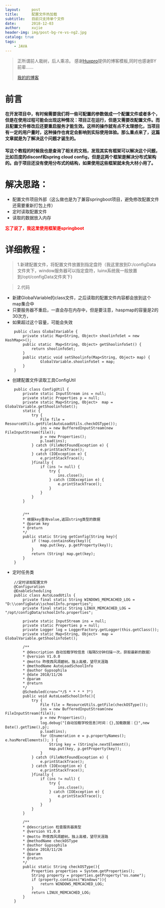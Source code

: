 ```yaml
---
layout:     post
title:      配置文件热加载
subtitle:   目前只支持单个文件
date:       2018-12-03
author:     xujie
header-img: img/post-bg-re-vs-ng2.jpg
catalog: true
tags:
    - JAVA
---
```


> 正所谓前人栽树，后人乘凉。
> 感谢[Huxpro](https://github.com/huxpro)提供的博客模板,同时也感谢BY前辈......
> 
> [我的的博客](http://my.happy-coding.cn)

# 前言
#### 在开发项目中，有时候需要我们将一些可配置的参数做成一个配置文件或者多个，但是在使用过程可能会出现这种情况：项目正在运行，但是又需要改配置文件。而且配置文件修改后还要重启服务才能生效。这样的操作就有点不太理想化，当项目有一定的用户量时，这种操作也肯定会影响到实际使用体验。那么重点来了，这篇文章就是为了解决这个问题才诞生的。

#### 写这个教程的时候我也是查询了相关的文档，发现其实有框架可以解决这个问题，比如百度的disconf和spring cloud config，但是这两个框架是解决分布式架构的。由于项目还没有使用分布式的结构，如果使用这些框架就未免大材小用了。


# 解决思路：
- 配置文件项目外部（这么做也是为了兼容springboot项目，避免修改配置文件还需要重新打包上传）
- 定时读取配置文件
- 读取的数据放入内存

**<font color='red'>忘了说了，我这里使用框架是springboot</font>**


# 详细教程：
>1.新建配置文件，将配置文件放置到指定盘符（我这里放到D:/configData文件夹下，window服务器可以指定盘符，luinx系统我一般放置到/opt/configData文件夹下) 

>2.代码
* 新建GlobalVariable的class文件，之后读取的配置文件内容都会放到这个map集合中
*  只要服务器不重启，一直会存在内存中，但是要注意，haspmap的容量是2的30次方，
*  如果超过这个容量，可能会失效
```
    public class GlobalVariable {
        private static Map<String, Object> shoolinfoSet = new HashMap<>();
        public static  Map<String, Object> getShoolinfoSet() {
            return shoolinfoSet;
        }
        public static void setShoolinfo(Map<String, Object> map) {
                GlobalVariable.shoolinfoSet = map;
        }
    }
```
* 创建配置文件读取工具ConfigUtil
```
    public class ConfigUtil {
        private static InputStream ins = null;
        private static Properties p = null;
        private static Map<String, Object>  map = GlobalVariable.getShoolinfoSet();
        static {
            try {
                File file = ResourceUtils.getFile(AutoLoadUtils.checkOSType());
                ins = new BufferedInputStream(new FileInputStream(file));
                p = new Properties();
                p.load(ins);
            } catch (FileNotFoundException e) {
                e.printStackTrace();
            } catch (IOException e) {
                e.printStackTrace();
            }finally {
                if (ins != null) {
                    try {
                        ins.close();
                    } catch (IOException e) {
                        e.printStackTrace();
                    }
                }
            }
        }
            
            
        /**
        * 根据key查询value,返回string类型的数据
        * @param key
        * @return
        */
        public static String getConfig(String key){
            if (!map.containsKey(key)){
                map.put(key, p.getProperty(key));
            }
            return (String) map.get(key);
        }
    }
```
* 定时任务类
```
    //定时读取配置文件
    @Configuration
    @EnableScheduling
    public class AutoLoadUtils {
        private final static String WINDOWS_MEMCACHED_LOG = "D:\\configData\\schoolInfo.properties";
        private final static String LINUX_MEMCACHED_LOG = "/opt/configData/schoolInfo.properties";

        private static InputStream ins = null;
        private static Properties p = null;
        private Logger log = LoggerFactory.getLogger(this.getClass());
        private static Map<String, Object>  map = GlobalVariable.getShoolinfoSet();

        /**
        * @description 自动加载学校信息（每隔5分钟扫描一次，获取最新的数据）
        * @version V1.0.0
        * @motto 昨夜西风凋碧树。独上高楼，望尽天涯路
        * @methodName AutoLoadSchoolInfo
        * @author Gypsophila
        * @date 2018/11/26
        * @param
        * @return
        */
        @Scheduled(cron="*/5 * * * * ?")
        public void AutoLoadSchoolInfo(){
            try {
                File file = ResourceUtils.getFile(checkOSType());
                ins = new BufferedInputStream(new FileInputStream(file));
                p = new Properties();
                log.debug("[自动加载学校信息]时间：{},加载数据：{}",new Date().getTime(),p);
                p.load(ins);
                for (Enumeration e = p.propertyNames(); e.hasMoreElements(); ) {
                    String key = (String)e.nextElement();
                    map.put(key, p.getProperty(key));
                }
            } catch (FileNotFoundException e) {
                e.printStackTrace();
            } catch (IOException e) {
                e.printStackTrace();
            }finally {
                if (ins != null) {
                    try {
                        ins.close();
                    } catch (IOException e) {
                        e.printStackTrace();
                    }
                }
            }
        }
            
        /**
        * @description 检查服务器类型
        * @version V1.0.0
        * @motto 昨夜西风凋碧树。独上高楼，望尽天涯路
        * @methodName checkOSType
        * @author Gypsophila
        * @date 2018/11/26
        * @param
        * @return
        */
        public static String checkOSType(){
            Properties properties = System.getProperties();
            String property = properties.getProperty("os.name");
            if (property.contains("Windows")){
                return WINDOWS_MEMCACHED_LOG;
            }
            return LINUX_MEMCACHED_LOG;
        }
    }
```


